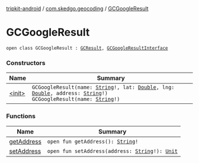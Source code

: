 [tripkit-android](../../index.md) / [com.skedgo.geocoding](../index.md) / [GCGoogleResult](./index.md)

# GCGoogleResult

`open class GCGoogleResult : `[`GCResult`](../-g-c-result/index.md)`, `[`GCGoogleResultInterface`](../../com.skedgo.geocoding.agregator/-g-c-google-result-interface/index.md)

### Constructors

| Name | Summary |
|---|---|
| [&lt;init&gt;](-init-.md) | `GCGoogleResult(name: `[`String`](https://kotlinlang.org/api/latest/jvm/stdlib/kotlin/-string/index.html)`!, lat: `[`Double`](https://kotlinlang.org/api/latest/jvm/stdlib/kotlin/-double/index.html)`, lng: `[`Double`](https://kotlinlang.org/api/latest/jvm/stdlib/kotlin/-double/index.html)`, address: `[`String`](https://kotlinlang.org/api/latest/jvm/stdlib/kotlin/-string/index.html)`!)`<br>`GCGoogleResult(name: `[`String`](https://kotlinlang.org/api/latest/jvm/stdlib/kotlin/-string/index.html)`!)` |

### Functions

| Name | Summary |
|---|---|
| [getAddress](get-address.md) | `open fun getAddress(): `[`String`](https://kotlinlang.org/api/latest/jvm/stdlib/kotlin/-string/index.html)`!` |
| [setAddress](set-address.md) | `open fun setAddress(address: `[`String`](https://kotlinlang.org/api/latest/jvm/stdlib/kotlin/-string/index.html)`!): `[`Unit`](https://kotlinlang.org/api/latest/jvm/stdlib/kotlin/-unit/index.html) |
